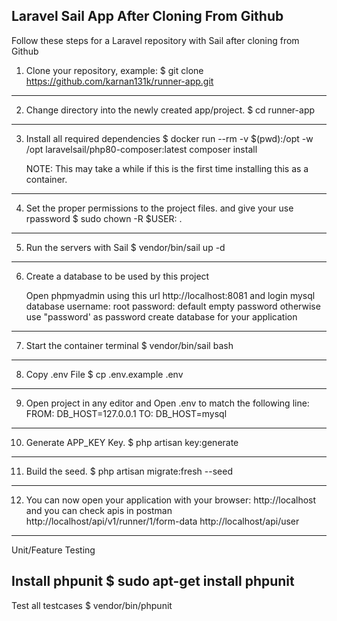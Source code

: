 Laravel Sail App After Cloning From Github
------------------------------------------
Follow these steps for a Laravel repository with Sail after cloning from Github

1. Clone your repository, example:
$ git clone https://github.com/karnan131k/runner-app.git
------------------------------------------------------------------------------------------
2. Change directory into the newly created app/project.
$ cd runner-app
------------------------------------------------------------------------------------------
3. Install all required dependencies
$ docker run --rm -v $(pwd):/opt -w /opt laravelsail/php80-composer:latest composer install

    NOTE: This may take a while if this is the first time installing this as a container.
------------------------------------------------------------------------------------------
4. Set the proper permissions to the project files. and give your use rpassword
$ sudo chown -R $USER: .
------------------------------------------------------------------------------------------
5. Run the servers with Sail
$ vendor/bin/sail up -d
------------------------------------------------------------------------------------------
6. Create a database to be used by this project 

    Open phpmyadmin using  this url http://localhost:8081 and login mysql database
        username: root
        password: default empty password otherwise use "password' as password
    create database for your application 
------------------------------------------------------------------------------------------
7. Start the container terminal
$ vendor/bin/sail bash
------------------------------------------------------------------------------------------
8. Copy .env File
$ cp .env.example .env
-----------------------------------------------------------------------------------------
9. Open project in any editor and Open .env to match the following line:
FROM: DB_HOST=127.0.0.1
TO: DB_HOST=mysql
------------------------------------------------------------------------------------------
10. Generate APP_KEY Key.
$ php artisan key:generate
------------------------------------------------------------------------------------------
11. Build the seed.
$ php artisan migrate:fresh --seed
---------------------------------------------------------------------------------------------
12. You can now open your application with your browser: http://localhost and you can check apis in postman
     http://localhost/api/v1/runner/1/form-data
     http://localhost/api/user

----------------------------------------------------------------------------------------------------
Unit/Feature Testing

Install phpunit
$ sudo apt-get install phpunit
-----------------------------------------------------------------------------------------------------
Test all testcases
$ vendor/bin/phpunit